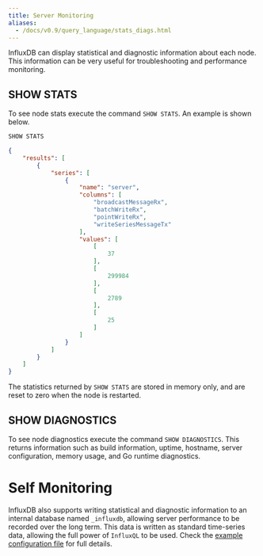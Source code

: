 ```yaml
---
title: Server Monitoring
aliases:
  - /docs/v0.9/query_language/stats_diags.html
---
```


InfluxDB can display statistical and diagnostic information about each node. This information can be very useful for troubleshooting and performance monitoring.

## SHOW STATS
To see node stats execute the command `SHOW STATS`. An example is shown below.

```sql
SHOW STATS
```

```json
{
    "results": [
        {
            "series": [
                {
                    "name": "server",
                    "columns": [
                        "broadcastMessageRx",
                        "batchWriteRx",
                        "pointWriteRx",
                        "writeSeriesMessageTx"
                    ],
                    "values": [
                        [
                            37
                        ],
                        [
                            299984
                        ],
                        [
                            2789
                        ],
                        [
                            25
                        ]
                    ]
                }
            ]
        }
    ]
}
```

The statistics returned by `SHOW STATS` are stored in memory only, and are reset to zero when the node is restarted.

## SHOW DIAGNOSTICS
To see node diagnostics execute the command `SHOW DIAGNOSTICS`. This returns information such as build information, uptime, hostname, server configuration, memory usage, and Go runtime diagnostics.

# Self Monitoring
InfluxDB also supports writing statistical and diagnostic information to an internal database named `_influxdb`, allowing server performance to be recorded over the long term. This data is written as standard time-series data, allowing the full power of `InfluxQL` to be used. Check the [example configuration file](https://github.com/influxdb/influxdb/blob/master/etc/config.sample.toml) for full details.
